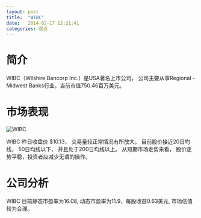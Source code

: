 ```yaml
---
layout: post
title:  "WIBC"
date:   2014-02-17 12:21:41
categories: 观点
---
```


# 简介
WIBC（Wilshire Bancorp Inc.）是USA著名上市公司，
公司主要从事Regional - Midwest Banks行业，当前市值750.46百万美元。

# 市场表现

![WIBC](http://finviz.com/chart.ashx?t=WIBC&ty=c&ta=1&p=d&s=l)

WIBC 昨日收盘价 $10.13，
交易量较正常情况有所放大。
目前股价接近20日均线，
50日均线以下，
并且处于200日均线以上。
从短期市场走势来看，
股价走势平稳，投资者应减少无谓的操作。

# 公司分析
WIBC 目前静态市盈率为16.08, 动态市盈率为11.9，每股收益0.63美元,
市场估值较为合理。
